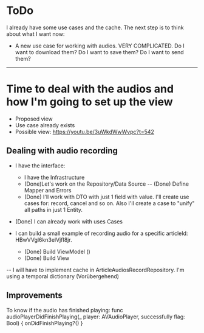 # ToDo

I already have some use cases and the cache. The next step is to think about what I want now:
- A new use case for working with audios. VERY COMPLICATED. Do I want to download them? Do I want to save them? Do I want to send them?
----

# Time to deal with the audios and how I'm going to set up the view
- Proposed view
- Use case already exists
- Possible view: https://youtu.be/3uWkdWwWvpc?t=542

## Dealing with audio recording
- I have the interface:
    - I have the Infrastructure
    - (Done)Let's work on the Repository/Data Source
        -- (Done) Define Mapper and Errors
    - (Done) I'll work with DTO with just 1 field with value. I'll create use cases for: record, cancel and so on. Also I'll create a case to "unify" all paths in just 1 Entity.
- (Done) I can already work with uses Cases

- I can build a small example of recording audio for a specific articleId: HBwVVgl6kn3elVjfI8jr.
    - (Done) Build ViewModel ()
    - (Done) Build View


-- I will have to implement cache in ArticleAudiosRecordRepository. I'm using a temporal dictionary (Vorübergehend) 

## Improvements
To know if the audio has finished playing: func audioPlayerDidFinishPlaying(_ player: AVAudioPlayer, successfully flag: Bool) {
onDidFinishPlaying?()
}
